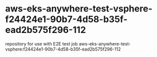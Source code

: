 # aws-eks-anywhere-test-vsphere-f24424e1-90b7-4d58-b35f-ead2b575f296-112
repository for use with E2E test job aws-eks-anywhere-test-vsphere:f24424e1-90b7-4d58-b35f-ead2b575f296-112
